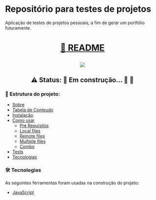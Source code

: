 # Repositório para testes de projetos 
<p align="left">Aplicação de testes de projetos pessoais, a fim de gerar um portfólio futuramente.</p>

<h1 align="center">
    <a href="https://pt-br.reactjs.org/">🔗 README</a>   
</h1>

<h2 align="center">
    <img src="https://img.shields.io/github/languages/count/julianapedroso/repositorio-teste"> 
</h2>

<h2 align="center"> 
	 ⚠️ Status: 🚧 Em construção... 🔨 🚧
</h2>

<h3 align="left">🚀 Estrutura do projeto:</h3>

<!--ts-->
   * [Sobre](#Sobre)
   * [Tabela de Conteudo](#tabela-de-conteudo)
   * [Instalação](#instalacao)
   * [Como usar](#como-usar)
      * [Pre Requisitos](#pre-requisitos)
      * [Local files](#local-files)
      * [Remote files](#remote-files)
      * [Multiple files](#multiple-files)
      * [Combo](#combo)
   * [Tests](#testes)
   * [Tecnologias](#tecnologias)
<!--te-->

### 🛠 Tecnologias

As seguintes ferramentas foram usadas na construção do projeto:

- [JavaScript](https://www.javascript.com/)
